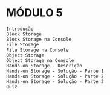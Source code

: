 # MÓDULO 5

    Introdução
    Block Storage
    Block Storage na Console
    File Storage
    File Storage na Console
    Object Storage
    Object Storage na Console
    Hands-on Storage - Descrição
    Hands-on Storage - Solução - Parte 1
    Hands-on Storage - Solução - Parte 2
    Hands-on Storage - Solução - Parte 3
    Quiz

